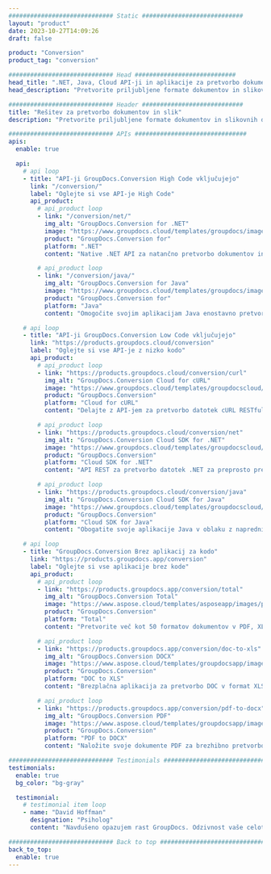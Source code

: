 ```yaml
---
############################# Static ############################
layout: "product"
date: 2023-10-27T14:09:26
draft: false

product: "Conversion"
product_tag: "conversion"

############################# Head ############################
head_title: ".NET, Java, Cloud API-ji in aplikacije za pretvorbo dokumentov GroupDocs"
head_description: "Pretvorite priljubljene formate dokumentov in slikovnih datotek na katero koli platformo z rešitvami, ki temeljijo na aplikacijah in API-jih."

############################# Header ############################
title: "Rešitev za pretvorbo dokumentov in slik"
description: "Pretvorite priljubljene formate dokumentov in slikovnih datotek na katero koli platformo z rešitvami, ki temeljijo na aplikacijah in API-jih."

############################# APIs ###############################
apis:
  enable: true

  api:
    # api loop
    - title: "API-ji GroupDocs.Conversion High Code vključujejo"
      link: "/conversion/"
      label: "Oglejte si vse API-je High Code"
      api_product:
        # api_product loop
        - link: "/conversion/net/"
          img_alt: "GroupDocs.Conversion for .NET"
          image: "https://www.groupdocs.cloud/templates/groupdocs/images/product-logos/groupdocs-conversion-net.png"
          product: "GroupDocs.Conversion for"
          platform: ".NET"
          content: "Native .NET API za natančno pretvorbo dokumentov in formatov slikovnih datotek v vseh vrstah aplikacij .NET. Podpira dodajanje slikovnih vodnih žigov med pretvorbo."

        # api_product loop
        - link: "/conversion/java/"
          img_alt: "GroupDocs.Conversion for Java"
          image: "https://www.groupdocs.cloud/templates/groupdocs/images/product-logos/groupdocs-conversion-java.png"
          product: "GroupDocs.Conversion for"
          platform: "Java"
          content: "Omogočite svojim aplikacijam Java enostavno pretvorbo med vsemi industrijskimi standardnimi formati dokumentov, vključno z Microsoft Office, PDF, HTML, slikami in številnimi drugimi."

    # api loop
    - title: "API-ji GroupDocs.Conversion Low Code vključujejo"
      link: "https://products.groupdocs.cloud/conversion"
      label: "Oglejte si vse API-je z nizko kodo"
      api_product:
        # api_product loop
        - link: "https://products.groupdocs.cloud/conversion/curl"
          img_alt: "GroupDocs.Conversion Cloud for cURL"
          image: "https://www.groupdocs.cloud/templates/groupdocscloud/images/sdk/272x272/groupdocs_conversion-for-curl.png"
          product: "GroupDocs.Conversion"
          platform: "Cloud for cURL"
          content: "Delajte z API-jem za pretvorbo datotek cURL RESTful za preprosto pretvorbo datotek Microsoft Office, PDF, e-pošte, Project, HTML in drugih običajnih formatov datotek v vaših aplikacijah."

        # api_product loop
        - link: "https://products.groupdocs.cloud/conversion/net"
          img_alt: "GroupDocs.Conversion Cloud SDK for .NET"
          image: "https://www.groupdocs.cloud/templates/groupdocscloud/images/sdk/272x272/groupdocs_conversion-for-net.png"
          product: "GroupDocs.Conversion"
          platform: "Cloud SDK for .NET"
          content: "API REST za pretvorbo datotek .NET za preprosto pretvorbo Microsoft Office, PDF, e-pošte, Project, HTML in drugih običajnih formatov datotek na kateri koli platformi z uporabo Cloud SDK."

        # api_product loop
        - link: "https://products.groupdocs.cloud/conversion/java"
          img_alt: "GroupDocs.Conversion Cloud SDK for Java"
          image: "https://www.groupdocs.cloud/templates/groupdocscloud/images/sdk/272x272/groupdocs_conversion-for-java.png"
          product: "GroupDocs.Conversion"
          platform: "Cloud SDK for Java"
          content: "Obogatite svoje aplikacije Java v oblaku z naprednimi funkcijami za pretvorbo dokumentov na kateri koli platformi, ki lahko kliče API-je REST."

    # api loop
    - title: "GroupDocs.Conversion Brez aplikacij za kodo"
      link: "https://products.groupdocs.app/conversion"
      label: "Oglejte si vse aplikacije brez kode"
      api_product:
        # api_product loop
        - link: "https://products.groupdocs.app/conversion/total"
          img_alt: "GroupDocs.Conversion Total"
          image: "https://www.aspose.cloud/templates/asposeapp/images/products/logo/aspose_conversion-app.png"
          product: "GroupDocs.Conversion"
          platform: "Total"
          content: "Pretvorite več kot 50 formatov dokumentov v PDF, XLSX, DOCX, XPS, HTML in druge."

        # api_product loop
        - link: "https://products.groupdocs.app/conversion/doc-to-xls"
          img_alt: "GroupDocs.Conversion DOCX"
          image: "https://www.aspose.cloud/templates/groupdocsapp/images/products/logo/groupdocs_words-app.png"
          product: "GroupDocs.Conversion"
          platform: "DOC to XLS"
          content: "Brezplačna aplikacija za pretvorbo DOC v format XLS iz katerega koli spletnega brskalnika."

        # api_product loop
        - link: "https://products.groupdocs.app/conversion/pdf-to-docx"
          img_alt: "GroupDocs.Conversion PDF"
          image: "https://www.aspose.cloud/templates/groupdocsapp/images/products/logo/groupdocs_pdf-app.png"
          product: "GroupDocs.Conversion"
          platform: "PDF to DOCX"
          content: "Naložite svoje dokumente PDF za brezhibno pretvorbo v format Word (DOCX)."

############################# Testimonials ###############################
testimonials:
  enable: true
  bg_color: "bg-gray"

  testimonial:
    # testimonial item loop
    - name: "David Hoffman"
      designation: "Psiholog"
      content: "Navdušeno opazujem rast GroupDocs. Odzivnost vaše celotne ekipe mi je zelo pomagala, ko se pogovarjam z nekom v GroupDocs, lahko zagotovim, da me nekdo posluša in skrbi za dogajanje."

############################# Back to top ###############################
back_to_top:
  enable: true
---
```


